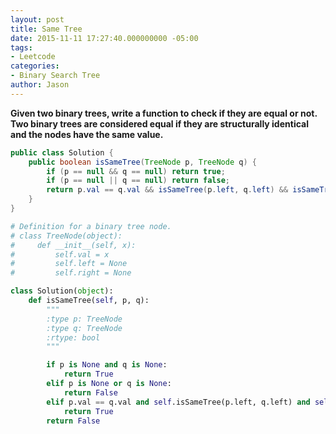 ```yaml
---
layout: post
title: Same Tree
date: 2015-11-11 17:27:40.000000000 -05:00
tags:
- Leetcode
categories:
- Binary Search Tree
author: Jason
---
```

**Given two binary trees, write a function to check if they are equal or not. Two binary trees are considered equal if they are structurally identical and the nodes have the same value.**

``` java
public class Solution {
    public boolean isSameTree(TreeNode p, TreeNode q) {
        if (p == null && q == null) return true;
        if (p == null || q == null) return false;
        return p.val == q.val && isSameTree(p.left, q.left) && isSameTree(p.right, q.right);
    }
}
```

``` python
# Definition for a binary tree node.
# class TreeNode(object):
#     def __init__(self, x):
#         self.val = x
#         self.left = None
#         self.right = None

class Solution(object):
    def isSameTree(self, p, q):
        """
        :type p: TreeNode
        :type q: TreeNode
        :rtype: bool
        """

        if p is None and q is None:
            return True
        elif p is None or q is None:
            return False
        elif p.val == q.val and self.isSameTree(p.left, q.left) and self.isSameTree(p.right, q.right):
            return True
        return False
```
